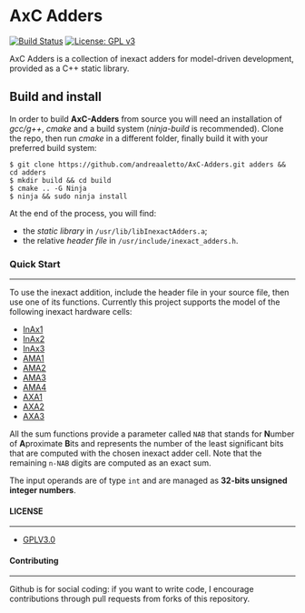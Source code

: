 # AxC Adders
[![Build Status](https://travis-ci.org/andreaaletto/AxC-Adders.svg?branch=master)](https://travis-ci.org/andreaaletto/AxC-Adders) [![License: GPL v3](https://img.shields.io/badge/License-GPLv3-blue.svg)](https://www.gnu.org/licenses/gpl-3.0) 

AxC Adders is a collection of inexact adders for model-driven development, provided as a C++ static library. 

## Build and install

In order to build **AxC-Adders** from source you will need an installation of _gcc/g++_, _cmake_ and a build system (_ninja-build_ is recommended). 
Clone the repo, then run _cmake_ in a different folder, finally build it with your preferred build system: 
```
$ git clone https://github.com/andreaaletto/AxC-Adders.git adders && cd adders
$ mkdir build && cd build
$ cmake .. -G Ninja
$ ninja && sudo ninja install
```

At the end of the process, you will find:
* the _static library_ in ```/usr/lib/libInexactAdders.a```;
* the relative _header file_ in ```/usr/include/inexact_adders.h```.

### Quick Start
--------
To use the inexact addition, include the header file in your source file, then use one of its functions. Currently this project supports the model of the following inexact hardware cells:
* [InAx1](https://ieeexplore.ieee.org/abstract/document/7459392)
* [InAx2](https://ieeexplore.ieee.org/abstract/document/7459392)
* [InAx3](https://ieeexplore.ieee.org/abstract/document/7459392)
* [AMA1](https://ieeexplore.ieee.org/abstract/document/6387646)
* [AMA2](https://ieeexplore.ieee.org/abstract/document/6387646)
* [AMA3](https://ieeexplore.ieee.org/abstract/document/6387646)
* [AMA4](https://ieeexplore.ieee.org/abstract/document/6387646)
* [AXA1](https://ieeexplore.ieee.org/abstract/document/6720793)
* [AXA2](https://ieeexplore.ieee.org/abstract/document/6720793)
* [AXA3](https://ieeexplore.ieee.org/abstract/document/6720793)

All the sum functions provide a parameter called ```NAB``` that stands for **N**umber of **A**proximate **B**its and represents the number of the least significant bits that are computed with the chosen inexact adder cell. 
Note that the remaining ```n-NAB``` digits are computed as an exact sum.

The input operands are of type ```int``` and are managed as **32-bits unsigned integer numbers**.

#### LICENSE
--------

* [GPLV3.0](https://www.gnu.org/licenses/licenses.html)

#### Contributing
----------

Github is for social coding: if you want to write code, I encourage contributions through pull requests from forks of this repository. 

